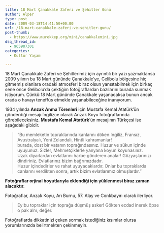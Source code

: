```yaml
---
title: 18 Mart Çanakkale Zaferi ve Şehitler Günü
author: Alper
type: post
date: 2009-03-18T14:41:50+00:00
url: /18-mart-canakkale-zaferi-ve-sehitler-gunu/
post-thumb:
  - https://www.murekkep.org/mini/canakkalemini.jpg
dsq_thread_id:
  - 965907301
categories:
  - Kültür Yaşam

---
```

18 Mart Çanakkale Zaferi ve Şehitlerimiz için ayrıntılı bir yazı yazmaktansa 2009 yılının bu 18 Mart gününde Çanakkale&#8217;ye, Gelibolu bölgesine hiç gitmemiş olanlara oradaki atmosferi biraz olsun yansıtabilmek için birkaç sene önce Gelibolu&#8217;da çektiğim fotoğraflardan bazılarını burada sunmak istiyorum. Çünkü 18 Mart gününde Çanakkale yaşanacaksa bunun ancak orada o havayı teneffüs etmekle yaşanabileceğine inanıyorum.

1934 yılında **Anzak Anma Törenleri** için Mustafa Kemal Atatürk&#8217;ün gönderdiği mesajı İngilizce olarak Anzak Koyu fotoğraflarında görebileceksiniz. **Mustafa Kemal Atatürk**&#8216;ün mesajının Türkçesi ise aşağıdaki gibidir.<!--more-->

> “Bu memleketin topraklarında kanlarını döken Ingiliz, Fransız, Avustralyalı, Yeni Zelandalı, Hintli kahramanlar!  
> burada, dost bir vatanın toprağındasınız. Huzur ve sükun içinde uyuyunuz. Sizler, Mehmetçiklerle yanyana koyun koyunasınız.  
> Uzak diyarlardan evlatlarını harbe gönderen analar! Gözyaşlarınızı dindiriniz. Evlatlarınız bizim bağrımızdadır.  
> Huzur içindedirler ve rahat uyuyacaklardır. Onlar bu topraklarda canlarını verdikten sonra, artık bizim evlatlarımız olmuşlardır.”

**Fotoğraflar orjinal boyutlarıyla eklendiği için yüklenmesi biraz zaman alacaktır.** 

Fotoğraflar, Anzak Koyu, Arı Burnu, 57. Alay ve Conkbayırı olarak ilerliyor.

> Ey bu topraklar için toprağa düşmüş asker! Gökten ecdad inerek öpse o pak alnı, değer.

Fotoğraflarda dikkatinizi çeken sormak istediğiniz kısımlar olursa yorumlarınızda belirtmekten çekinmeyin.
